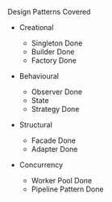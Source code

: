 Design Patterns Covered
- Creational 
    - Singleton Done
    - Builder   Done
    - Factory   Done

- Behavioural
    - Observer  Done
    - State
    - Strategy  Done

- Structural
    - Facade    Done
    - Adapter   Done

- Concurrency
    - Worker Pool   Done
    - Pipeline Pattern  Done